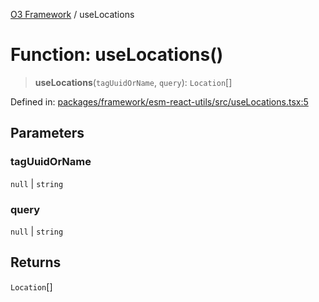 [O3 Framework](../API.md) / useLocations

# Function: useLocations()

> **useLocations**(`tagUuidOrName`, `query`): `Location`[]

Defined in: [packages/framework/esm-react-utils/src/useLocations.tsx:5](https://github.com/openmrs/openmrs-esm-core/blob/main/packages/framework/esm-react-utils/src/useLocations.tsx#L5)

## Parameters

### tagUuidOrName

`null` | `string`

### query

`null` | `string`

## Returns

`Location`[]
